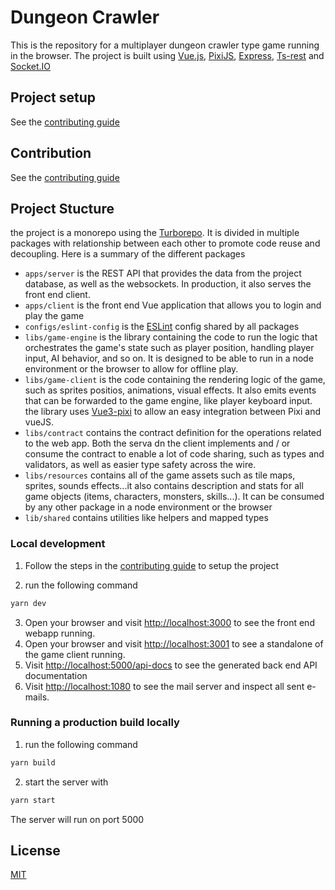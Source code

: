 # Dungeon Crawler

This is the repository for a multiplayer dungeon crawler type game running in the browser. The project is built using [Vue.js](https://vuejs.org/), [PixiJS](https://pixijs.com/), [Express](https://expressjs.com/), [Ts-rest](https://ts-rest.com/) and [Socket.IO](https://socket.io/)

## Project setup

See the [contributing guide](./CONTRIBUTING.md)

## Contribution

See the [contributing guide](./CONTRIBUTING.md)

## Project Stucture

the project is a monorepo using the [Turborepo](https://turbo.build/). It is divided in multiple packages with relationship between each other to promote code reuse and decoupling. Here is a summary of the different packages

- `apps/server` is the REST API that provides the data from the project database, as well as the websockets. In production, it also serves the front end client.
- `apps/client` is the front end Vue application that allows you to login and play the game
- `configs/eslint-config` is the [ESLint](https://eslint.org/) config shared by all packages
- `libs/game-engine` is the library containing the code to run the logic that orchestrates the game's state such as player position, handling player input, AI behavior, and so on. It is designed to be able to run in a node environment or the browser to allow for offline play.
- `libs/game-client` is the code containing the rendering logic of the game, such as sprites positios, animations, visual effects. It also emits events that can be forwarded to the game engine, like player keyboard input. the library uses [Vue3-pixi](https://vue3-pixi.vercel.app/) to allow an easy integration between Pixi and vueJS.
- `libs/contract` contains the contract definition for the operations related to the web app. Both the serva dn the client implements and / or consume the contract to enable a lot of code sharing, such as types and validators, as well as easier type safety across the wire.
- `libs/resources` contains all of the game assets such as tile maps, sprites, sounds effects...it also contains description and stats for all game objects (items, characters, monsters, skills...). It can be consumed by any other package in a node environment or the browser
- `lib/shared` contains utilities like helpers and mapped types

### Local development

1. Follow the steps in the [contributing guide](./CONTRIBUTING.md) to setup the project

2. run the following command

```sh
yarn dev
```

3. Open your browser and visit <http://localhost:3000> to see the front end webapp running.
4. Open your browser and visit <http://localhost:3001> to see a standalone of the game client running.
5. Visit <http://localhost:5000/api-docs> to see the generated back end API documentation
6. Visit <http://localhost:1080> to see the mail server and inspect all sent e-mails.

### Running a production build locally

1. run the following command

```sh
yarn build
```

2. start the server with

```sh
yarn start
```

The server will run on port 5000

## License

[MIT](./LICENSE)

